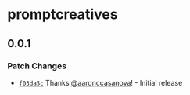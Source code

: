 # promptcreatives

## 0.0.1

### Patch Changes

- [`f03da5c`](https://github.com/aaronccasanova/aacc/commit/f03da5cbb888ce08c459471fa2a7b6d2d93b95ca)
  Thanks [@aaronccasanova](https://github.com/aaronccasanova)! - Initial release
